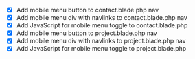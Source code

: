 - [x] Add mobile menu button to contact.blade.php nav
- [x] Add mobile menu div with navlinks to contact.blade.php nav
- [x] Add JavaScript for mobile menu toggle to contact.blade.php
- [x] Add mobile menu button to project.blade.php nav
- [x] Add mobile menu div with navlinks to project.blade.php nav
- [x] Add JavaScript for mobile menu toggle to project.blade.php
